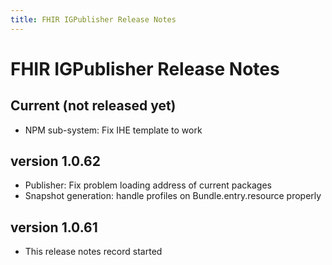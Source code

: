 ```yaml
---
title: FHIR IGPublisher Release Notes
---
```


# FHIR IGPublisher Release Notes

## Current (not released yet)

* NPM sub-system: Fix IHE template to work

## version 1.0.62

* Publisher: Fix problem loading address of current packages
* Snapshot generation: handle profiles on Bundle.entry.resource properly

## version 1.0.61

* This release notes record started

